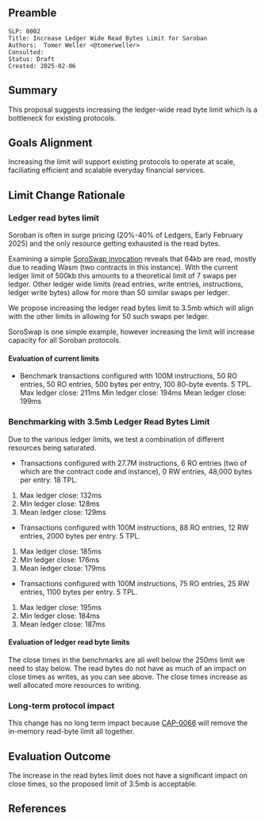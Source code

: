 ## Preamble

```
SLP: 0002
Title: Increase Ledger Wide Read Bytes Limit for Soroban 
Authors:  Tomer Weller <@tomerweller>
Consulted:
Status: Draft
Created: 2025-02-06
```

## Summary

This proposal suggests increasing the ledger-wide read byte limit which is a bottleneck for existing protocols. 

## Goals Alignment

Increasing the limit will support existing protocols to operate at scale, faciliating efficient and scalable everyday financial services.

## Limit Change Rationale

### Ledger read bytes limit

Soroban is often in surge pricing (20%-40% of Ledgers, Early February 2025) and the only resource getting exhausted is the read bytes.

Examining a simple [SoroSwap invocation](https://stellar.expert/explorer/public/tx/238820179026497536#238820179026497537) reveals that 64kb are read, mostly due to reading Wasm (two contracts in this instance). With the current ledger limit of 500kb this amounts to a theoretical limit of 7 swaps per ledger. Other ledger wide limits (read entries, write entries, instructions, ledger write bytes) allow for more than 50 similar swaps per ledger.  

We propose increasing the ledger read bytes limit to 3.5mb which will align with the other limits in allowing for 50 such swaps per ledger.

SoroSwap is one simple example, however increasing the limit will increase capacity for all Soroban protocols. 

#### Evaluation of current limits
- Benchmark transactions configured with 100M instructions, 50 RO entries, 50 RO entries, 500 bytes per entry, 100 80-byte events. 5 TPL.
Max ledger close: 211ms
Min ledger close: 194ms
Mean ledger close:  199ms

### Benchmarking with 3.5mb Ledger Read Bytes Limit 

Due to the various ledger limits, we test a combination of different resources being saturated.

- Transactions configured with 27.7M instructions, 6 RO entries (two of which are the contract code and instance), 0 RW entries, 48,000 bytes per entry. 18 TPL.
1. Max ledger close: 132ms
2. Min ledger close: 128ms
3. Mean ledger close: 129ms

- Transactions configured with 100M instructions, 88 RO entries, 12 RW entries, 2000 bytes per entry. 5 TPL.
1. Max ledger close: 185ms
2. Min ledger close: 176ms
3. Mean ledger close: 179ms

- Transactions configured with 100M instructions, 75 RO entries, 25 RW entries, 1100 bytes per entry. 5 TPL.
1. Max ledger close: 195ms
2. Min ledger close: 184ms
3. Mean ledger close: 187ms

#### Evaluation of ledger read byte limits

The close times in the benchmarks are all well below the 250ms limit we need to stay below. The read bytes do not have as much of an impact on close times as writes, as you can see above. The close times increase as well allocated more resources to writing.

### Long-term protocol impact

This change has no long term impact because [CAP-0066](../core/cap-0066.md) will remove the in-memory read-byte limit all together.

## Evaluation Outcome

The increase in the read bytes limit does not have a significant impact on close times, so the proposed limit of 3.5mb is acceptable. 

## References
